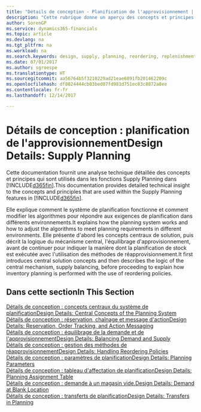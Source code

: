 ```yaml
---
title: "Détails de conception - Planification de l'approvisionnement | Microsoft Docs"
description: "Cette rubrique donne un aperçu des concepts et principes qui sont utilisés avec les fonctionnalités de planification de l'approvisionnement dans Dynamics 365."
author: SorenGP
ms.service: dynamics365-financials
ms.topic: article
ms.devlang: na
ms.tgt_pltfrm: na
ms.workload: na
ms.search.keywords: design, supply, planning, reordering, replenishment
ms.date: 07/01/2017
ms.author: sgroespe
ms.translationtype: HT
ms.sourcegitcommit: aa56764b5f3210229ad21eae6891fb201462209c
ms.openlocfilehash: df8824444cb03bed07fd981d751ec83c8872a8ee
ms.contentlocale: fr-fr
ms.lasthandoff: 12/14/2017

---
```

# <a name="design-details-supply-planning"></a><span data-ttu-id="442ab-103">Détails de conception : planification de l'approvisionnement</span><span class="sxs-lookup"><span data-stu-id="442ab-103">Design Details: Supply Planning</span></span>
<span data-ttu-id="442ab-104">Cette documentation fournit une analyse technique détaillée des concepts et principes qui sont utilisés dans les fonctions Supply Planning dans [!INCLUDE[d365fin](includes/d365fin_md.md)].</span><span class="sxs-lookup"><span data-stu-id="442ab-104">This documentation provides detailed technical insight to the concepts and principles that are used within the Supply Planning features in [!INCLUDE[d365fin](includes/d365fin_md.md)].</span></span>  

<span data-ttu-id="442ab-105">Elle explique comment le système de planification fonctionne et comment modifier les algorithmes pour répondre aux exigences de planification dans différents environnements.</span><span class="sxs-lookup"><span data-stu-id="442ab-105">It explains how the planning system works and how to adjust the algorithms to meet planning requirements in different environments.</span></span> <span data-ttu-id="442ab-106">Elle présente d'abord les concepts centraux de solution, puis décrit la logique du mécanisme central, l'équilibrage d'approvisionnement, avant de continuer pour indiquer la manière dont la planification de stock est exécutée avec l'utilisation des méthodes de réapprovisionnement.</span><span class="sxs-lookup"><span data-stu-id="442ab-106">It first introduces central solution concepts and then describes the logic of the central mechanism, supply balancing, before proceeding to explain how inventory planning is performed with the use of reordering policies.</span></span>  

## <a name="in-this-section"></a><span data-ttu-id="442ab-107">Dans cette section</span><span class="sxs-lookup"><span data-stu-id="442ab-107">In This Section</span></span>  
[<span data-ttu-id="442ab-108">Détails de conception : concepts centraux du système de planification</span><span class="sxs-lookup"><span data-stu-id="442ab-108">Design Details: Central Concepts of the Planning System</span></span>](design-details-central-concepts-of-the-planning-system.md)  
[<span data-ttu-id="442ab-109">Détails de conception : réservation, chaînage et message d'action</span><span class="sxs-lookup"><span data-stu-id="442ab-109">Design Details: Reservation, Order Tracking, and Action Messaging</span></span>](design-details-reservation-order-tracking-and-action-messaging.md)  
[<span data-ttu-id="442ab-110">Détails de conception : équilibrage de la demande et de l'approvisionnement</span><span class="sxs-lookup"><span data-stu-id="442ab-110">Design Details: Balancing Demand and Supply</span></span>](design-details-balancing-demand-and-supply.md)  
[<span data-ttu-id="442ab-111">Détails de conception : gestion des méthodes de réapprovisionnement</span><span class="sxs-lookup"><span data-stu-id="442ab-111">Design Details: Handling Reordering Policies</span></span>](design-details-handling-reordering-policies.md)  
[<span data-ttu-id="442ab-112">Détails de conception : paramètres de planification</span><span class="sxs-lookup"><span data-stu-id="442ab-112">Design Details: Planning Parameters</span></span>](design-details-planning-parameters.md)  
[<span data-ttu-id="442ab-113">Détails de conception : tableau d'affectation de planification</span><span class="sxs-lookup"><span data-stu-id="442ab-113">Design Details: Planning Assignment Table</span></span>](design-details-planning-assignment-table.md)  
[<span data-ttu-id="442ab-114">Détails de conception : demande à un magasin vide.</span><span class="sxs-lookup"><span data-stu-id="442ab-114">Design Details: Demand at Blank Location</span></span>](design-details-demand-at-blank-location.md)  
[<span data-ttu-id="442ab-115">Détails de conception : transferts de planification</span><span class="sxs-lookup"><span data-stu-id="442ab-115">Design Details: Transfers in Planning</span></span>](design-details-transfers-in-planning.md)


